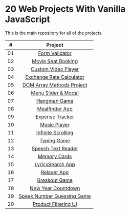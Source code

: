 # 20 Web Projects With Vanilla JavaScript

This is the main repository for all of the projects.

|  #  |                                                     Project                                                     |
| :-: | :-------------------------------------------------------------------------------------------------------------: |
| 01  |            [Form Validator](https://github.com/Matei87/vanillajsprojects/tree/master/form_validator)            |
| 02  |        [Movie Seat Booking](https://github.com/Matei87/vanillajsprojects/tree/master/movie_seat_booking)        |
| 03  |    [Custom Video Player](https://github.com/bradtraversy/vanillawebprojects/tree/master/custom-video-player)    |
| 04  |    [Exchange Rate Calculator](https://github.com/bradtraversy/vanillawebprojects/tree/master/exchange-rate)     |
| 05  |  [DOM Array Methods Project](https://github.com/bradtraversy/vanillawebprojects/tree/master/dom-array-methods)  |
| 06  |     [Menu Slider & Modal](https://github.com/bradtraversy/vanillawebprojects/tree/master/modal-menu-slider)     |
| 07  |             [Hangman Game](https://github.com/bradtraversy/vanillawebprojects/tree/master/hangman)              |
| 08  |          [Mealfinder App](https://github.com/bradtraversy/vanillawebprojects/tree/master/meal-finder)           |
| 09  |        [Expense Tracker](https://github.com/bradtraversy/vanillawebprojects/tree/master/expense-tracker)        |
| 10  |           [Music Player](https://github.com/bradtraversy/vanillawebprojects/tree/master/music-player)           |
| 11  |    [Infinite Scrolling](https://github.com/bradtraversy/vanillawebprojects/tree/master/infinite_scroll_blog)    |
| 12  |            [Typing Game](https://github.com/bradtraversy/vanillawebprojects/tree/master/typing-game)            |
| 13  |     [Speech Text Reader](https://github.com/bradtraversy/vanillawebprojects/tree/master/speech-text-reader)     |
| 14  |           [Memory Cards](https://github.com/bradtraversy/vanillawebprojects/tree/master/memory-cards)           |
| 15  |        [LyricsSearch App](https://github.com/bradtraversy/vanillawebprojects/tree/master/lyrics-search)         |
| 16  |            [Relaxer App](https://github.com/bradtraversy/vanillawebprojects/tree/master/relaxer-app)            |
| 17  |          [Breakout Game](https://github.com/bradtraversy/vanillawebprojects/tree/master/breakout-game)          |
| 18  |     [New Year Countdown](https://github.com/bradtraversy/vanillawebprojects/tree/master/new-year-countdown)     |
| 19  | [Speak Number Guessing Game](https://github.com/bradtraversy/vanillawebprojects/tree/master/speak-number-guess) |
| 20  |    [Product Filtering UI](https://github.com/bradtraversy/vanillawebprojects/tree/master/product-filtering)     |
